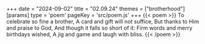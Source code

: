 +++
date = "2024-09-02"
title = "02.09.24"
themes = ["brotherhood"]
[params]
  type = 'poem'
  pageKey = 'src/poem.js'
+++
{{< poem >}}
To celebrate so fine a brother,
A card and gift will not suffice,
But thanks to Him and praise to God,
And though it falls so short of it:
Firm words and merry birthdays wished,
A jig and game and laugh with bliss.
{{< /poem >}}